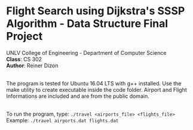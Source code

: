 # Flight Search using Dijkstra's SSSP Algorithm - Data Structure Final Project

UNLV College of Engineering - Department of Computer Science<br>
**Class**: CS 302<br>
**Author**: Reiner Dizon<br><br>

The program is tested for Ubuntu 16.04 LTS with g++ installed. Use the make utility to create executable inside the code folder. Airport and Flight Informations are included and are from the public domain.<br><br>

To run the program, type: ```./travel <airports_file> <flights_file>``` <br>
Example: ```./travel airports.dat flights.dat```